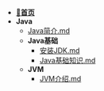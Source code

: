 - [📖**首页**](/README)
- **Java**
    - [Java简介.md](/Java/README.md)
    - **Java基础**
        - [安装JDK.md](/Java/Java基础/安装JDK.md)
        - [Java基础知识.md](/Java/Java基础/Java基础知识.md)
    - **JVM**
        - [JVM介绍.md](/Java/JVM/JVM介绍.md)